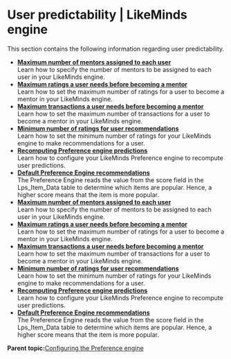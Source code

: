 # User predictability \| LikeMinds engine

This section contains the following information regarding user predictability.

-   **[Maximum number of mentors assigned to each user](../pzn/pzn_max_mentors_per_user.md)**  
Learn how to specify the number of mentors to be assigned to each user in your LikeMinds engine.
-   **[Maximum ratings a user needs before becoming a mentor](../pzn/pzn_max_ratings_become_mentor.md)**  
Learn how to set the maximum number of ratings for a user to become a mentor in your LikeMinds engine.
-   **[Maximum transactions a user needs before becoming a mentor](../pzn/pzn_max_transactions_become_mentor.md)**  
Learn how to set the maximum number of transactions for a user to become a mentor in your LikeMinds engine.
-   **[Minimum number of ratings for user recommendations](../pzn/pzn_minimum_number_ratings.md)**  
Learn how to set the minimum number of ratings for your LikeMinds engine to make recommendations for a user.
-   **[Recomputing Preference engine predictions](../pzn/pzn_recompute_preference_engine_predictions.md)**  
Learn how to configure your LikeMinds Preference engine to recompute user predictions.
-   **[Default Preference Engine recommendations](../pzn/pzn_default_preference_engine.md)**  
The Preference Engine reads the value from the score field in the Lps\_Item\_Data table to determine which items are popular. Hence, a higher score means that the item is more popular.
-   **[Maximum number of mentors assigned to each user](../pzn/pzn_max_mentors_per_user.md)**  
Learn how to specify the number of mentors to be assigned to each user in your LikeMinds engine.
-   **[Maximum ratings a user needs before becoming a mentor](../pzn/pzn_max_ratings_become_mentor.md)**  
Learn how to set the maximum number of ratings for a user to become a mentor in your LikeMinds engine.
-   **[Maximum transactions a user needs before becoming a mentor](../pzn/pzn_max_transactions_become_mentor.md)**  
Learn how to set the maximum number of transactions for a user to become a mentor in your LikeMinds engine.
-   **[Minimum number of ratings for user recommendations](../pzn/pzn_minimum_number_ratings.md)**  
Learn how to set the minimum number of ratings for your LikeMinds engine to make recommendations for a user.
-   **[Recomputing Preference engine predictions](../pzn/pzn_recompute_preference_engine_predictions.md)**  
Learn how to configure your LikeMinds Preference engine to recompute user predictions.
-   **[Default Preference Engine recommendations](../pzn/pzn_default_preference_engine.md)**  
The Preference Engine reads the value from the score field in the Lps\_Item\_Data table to determine which items are popular. Hence, a higher score means that the item is more popular.

**Parent topic:**[Configuring the Preference engine](../pzn/pzn_configure_preference_engine.md)

